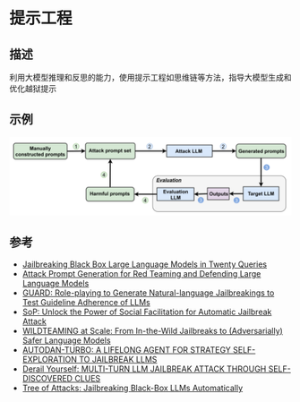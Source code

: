 # 提示工程
## 描述
利用大模型推理和反思的能力，使用提示工程如思维链等方法，指导大模型生成和优化越狱提示
## 示例
![](../assets/cot1.png)
## 参考
- [Jailbreaking Black Box Large Language Models in Twenty Queries](https://arxiv.org/abs/2310.08419)
- [Attack Prompt Generation for Red Teaming and Defending Large Language Models](https://arxiv.org/pdf/2310.12505)
- [GUARD: Role-playing to Generate Natural-language Jailbreakings to Test Guideline Adherence of LLMs](https://arxiv.org/abs/2402.03299)
- [SoP: Unlock the Power of Social Facilitation for Automatic Jailbreak Attack](https://arxiv.org/abs/2407.01902)
- [WILDTEAMING at Scale: From In-the-Wild Jailbreaks to (Adversarially) Safer Language Models](https://arxiv.org/abs/2406.18510)
- [AUTODAN-TURBO: A LIFELONG AGENT FOR STRATEGY SELF-EXPLORATION TO JAILBREAK LLMS](https://arxiv.org/abs/2410.05295)
- [Derail Yourself: MULTI-TURN LLM JAILBREAK ATTACK THROUGH SELF-DISCOVERED CLUES](https://arxiv.org/abs/2410.10700)
- [Tree of Attacks: Jailbreaking Black-Box LLMs Automatically](https://arxiv.org/abs/2312.02119)
